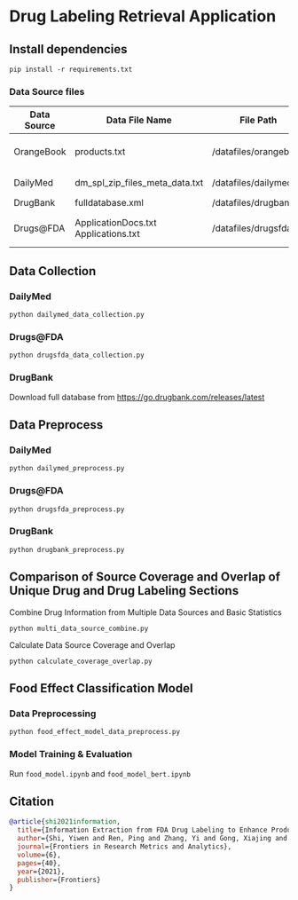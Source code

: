 # Drug Labeling Retrieval Application
## Install dependencies
```console
pip install -r requirements.txt
```

### Data Source files
 Data Source | Data File Name | File Path | Download Website |
| -----------| ----------- | ----------- | ----------- |
| OrangeBook | products.txt | /datafiles/orangebook | https://www.fda.gov/drugs/drug-approvals-and-databases/orange-book-data-files |
| DailyMed   | dm_spl_zip_files_meta_data.txt | /datafiles/dailymed | https://dailymed.nlm.nih.gov/dailymed/spl-resources-all-mapping-files.cfm |
| DrugBank   | fulldatabase.xml | /datafiles/drugbank | https://go.drugbank.com/releases/latest |
| Drugs@FDA  | ApplicationDocs.txt<br />Applications.txt | /datafiles/drugsfda | https://www.fda.gov/drugs/drug-approvals-and-databases/drugsfda-data-files |

## Data Collection
### DailyMed
```console
python dailymed_data_collection.py
```
### Drugs@FDA
```console
python drugsfda_data_collection.py
```
### DrugBank
Download full database from https://go.drugbank.com/releases/latest
## Data Preprocess
### DailyMed
```console
python dailymed_preprocess.py
```
### Drugs@FDA
```console
python drugsfda_preprocess.py
```
### DrugBank
```console
python drugbank_preprocess.py
```

## Comparison of Source Coverage and Overlap of Unique Drug and Drug Labeling Sections 
Combine Drug Information from Multiple Data Sources and Basic Statistics
```console
python multi_data_source_combine.py
```
Calculate Data Source Coverage and Overlap
```console
python calculate_coverage_overlap.py
```


## Food Effect Classification Model
### Data Preprocessing
```console
python food_effect_model_data_preprocess.py
```
### Model Training & Evaluation
Run
`food_model.ipynb` and `food_model_bert.ipynb`

## Citation

```bibtex
@article{shi2021information,
  title={Information Extraction from FDA Drug Labeling to Enhance Product-Specific Guidance Assessment Using Natural Language Processing},
  author={Shi, Yiwen and Ren, Ping and Zhang, Yi and Gong, Xiajing and Hu, Meng and Liang, Hualou},
  journal={Frontiers in Research Metrics and Analytics},
  volume={6},
  pages={40},
  year={2021},
  publisher={Frontiers}
}
```